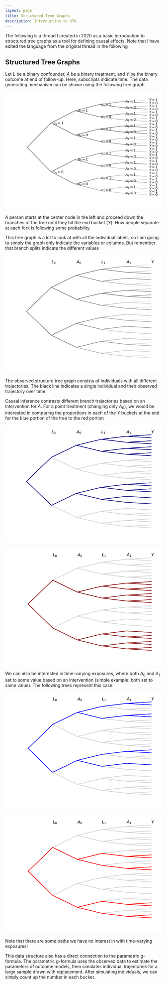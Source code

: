 ```yaml
---
layout: page
title: Structured Tree Graphs
description: Introduction to STG
---
```


The following is a thread I created in 2020 as a basic introduction to structured tree graphs as a tool for defining
causal effects. Note that I have edited the language from the original thread in the following

## Structured Tree Graphs

Let $L$ be a binary confounder, $A$ be a binary treatment, and $Y$ be the binary outcome at end of follow-up. 
Here, subscripts indicate time. The data generating mechanism can be shown using the following tree graph

![STG-1](../assets/images/treegraphs/tree1.png)

A person starts at the center node in the left and proceed down the branches of the tree until they hit the end bucket
($Y$). How people separate at each fork is following some probability.

This tree graph is a lot to look at with all the individual labels, so I am going to simply the graph only indicate the 
variables or columns. But remember that branch splits indicate the different values

![STG-2](../assets/images/treegraphs/tree2.png)

The observed structure tree graph consists of individuals with all different trajectories. The black line indicates a 
single individual and their observed trajectory over time.

Causal inference contrasts different branch trajectories based on an intervention for $A$. For a point treatment 
(changing only $A_0$), we would be interested in comparing the proportions in each of the $Y$ buckets at the end for
the blue portion of the tree to the red portion

![STG-3a](../assets/images/treegraphs/tree3a.png)

![STG-3b](../assets/images/treegraphs/tree3b.png)

We can also be interested in time-varying exposures, where both $A_0$ and $A_1$ set to some value based on an 
intervention (simple example: both set to same value). The following trees represent this case

![STG-4a](../assets/images/treegraphs/tree4a.png)

![STG-4b](../assets/images/treegraphs/tree4b.png)

Note that there are some paths we have no interest in with time-varying exposures!

This data structure also has a direct connection to the parametric g-formula. The parametric g-formula uses the 
observed data to estimate the parameters of outcome models, then simulates individual trajectories for a large sample 
drawn with replacement. After simulating individuals, we can simply count up the number in each bucket.
